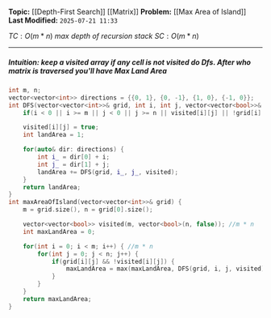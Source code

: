 **Topic:** [[Depth-First Search]] [[Matrix]] 
**Problem:**  [[Max Area of Island]]
**Last Modified:**  `2025-07-21 11:33`

 $TC: O(m*n)$ *max depth of recursion stack*
 $SC: O(m*n)$

---
##### **Intuition**: keep a visited array if any cell is not visited do Dfs. After who matrix is traversed you'll have Max Land Area

```cpp
int m, n;
vector<vector<int>> directions = {{0, 1}, {0, -1}, {1, 0}, {-1, 0}};
int DFS(vector<vector<int>>& grid, int i, int j, vector<vector<bool>>& visited) {
	if(i < 0 || i >= m || j < 0 || j >= n || visited[i][j] || !grid[i][j]) return 0;

	visited[i][j] = true;
	int landArea = 1;

	for(auto& dir: directions) {
		int i_ = dir[0] + i;
		int j_ = dir[1] + j;
		landArea += DFS(grid, i_, j_, visited);
	}
	return landArea;
}
int maxAreaOfIsland(vector<vector<int>>& grid) {
	m = grid.size(), n = grid[0].size();

	vector<vector<bool>> visited(m, vector<bool>(n, false)); //m * n
	int maxLandArea = 0;

	for(int i = 0; i < m; i++) { //m * n
		for(int j = 0; j < n; j++) {
			if(grid[i][j] && !visited[i][j]) {
				maxLandArea = max(maxLandArea, DFS(grid, i, j, visited));
			}
		}
	}
	return maxLandArea;
}
```
